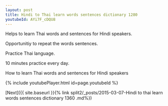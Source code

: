 ```yaml
---
layout: post
title: Hindi to Thai learn words sentences dictionary 1280 
youtubeId: AYi7F_cDQU8
---
```

 
 
Helps to learn Thai words and sentences for Hindi speakers.

Opportunitiy to repeat the words sentences. 

Practice Thai language. 
 
10 minutes practice every day. 
 
How to learn Thai words and sentences for Hindi speakers 
 
{% include youtubePlayer.html id=page.youtubeId %}
 
 
[Next]({{ site.baseurl }}{% link  split2/_posts/2015-03-07-Hindi to thai learn words sentences dictionary 1360 .md%})
 
